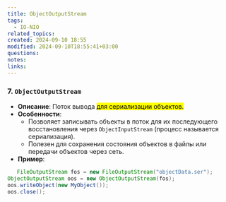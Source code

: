 ```yaml
---
title: ObjectOutputStream
tags:
  - IO-NIO
related_topics: 
created: 2024-09-10 18:55
modified: 2024-09-10T18:55:41+03:00
questions: 
notes: 
links: 
---
```

### 7. **`ObjectOutputStream`**

- **Описание**: Поток вывода <mark class="hltr-red">для сериализации объектов.</mark>
- **Особенности**:
    - Позволяет записывать объекты в поток для их последующего восстановления через `ObjectInputStream` (процесс называется сериализация).
    - Полезен для сохранения состояния объектов в файлы или передачи объектов через сеть.
- **Пример**:
    
```java
   FileOutputStream fos = new FileOutputStream("objectData.ser");
ObjectOutputStream oos = new ObjectOutputStream(fos);
oos.writeObject(new MyObject());
oos.close();

